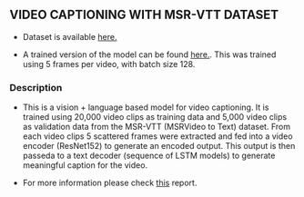 ## VIDEO CAPTIONING WITH MSR-VTT DATASET

* Dataset is available [here.](https://www.mediafire.com/folder/h14iarbs62e7p/shared)

* A trained version of the model can be found [here.](https://drive.google.com/file/d/1-GfiBd_CfW0IcUNOMpGDwUIReXA_z0sn/view?usp=sharing). This was trained using 5 frames per video, with batch size 128.

### Description

*  This is a vision + language based model for video captioning. It is trained using 20,000 video clips as training data and 5,000 video clips as validation data from the MSR-VTT (MSRVideo to Text) dataset. From each video clips 5 scattered frames were extracted and fed into a video encoder (ResNet152) to generate an encoded output. This output is then passeda to a text decoder (sequence of LSTM models) to generate meaningful caption for the video.

* For more information please check [this](https://drive.google.com/file/d/19eeDDWaArdA5LPZsryG94SdK6H1KDLlE/view?usp=sharing) report.

